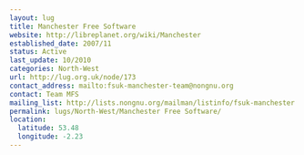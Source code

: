 ```yaml
---
layout: lug
title: Manchester Free Software
website: http://libreplanet.org/wiki/Manchester
established_date: 2007/11
status: Active
last_update: 10/2010
categories: North-West
url: http://lug.org.uk/node/173
contact_address: mailto:fsuk-manchester-team@nongnu.org
contact: Team MFS
mailing_list: http://lists.nongnu.org/mailman/listinfo/fsuk-manchester
permalink: lugs/North-West/Manchester Free Software/
location:
  latitude: 53.48
  longitude: -2.23
---
```

